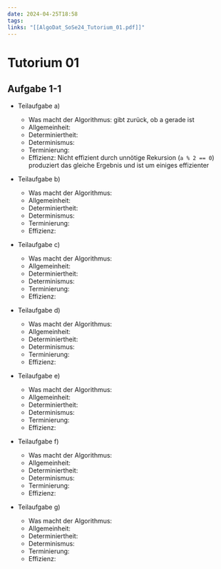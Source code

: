 ```yaml
---
date: 2024-04-25T18:58
tags: 
links: "[[AlgoDat_SoSe24_Tutorium_01.pdf]]"
---
```

# Tutorium 01
## Aufgabe 1-1
- Teilaufgabe a)
	- Was macht der Algorithmus: gibt zurück, ob a gerade ist
	- Allgemeinheit: 
	- Determiniertheit: 
	- Determinismus: 
	- Terminierung: 
	- Effizienz: Nicht effizient durch unnötige Rekursion (`a % 2 == 0`) produziert das gleiche Ergebnis und ist um einiges effizienter

- Teilaufgabe b)
	- Was macht der Algorithmus: 
	- Allgemeinheit: 
	- Determiniertheit: 
	- Determinismus: 
	- Terminierung: 
	- Effizienz: 

- Teilaufgabe c)
	- Was macht der Algorithmus: 
	- Allgemeinheit: 
	- Determiniertheit: 
	- Determinismus: 
	- Terminierung: 
	- Effizienz: 

- Teilaufgabe d)
	- Was macht der Algorithmus: 
	- Allgemeinheit: 
	- Determiniertheit: 
	- Determinismus: 
	- Terminierung: 
	- Effizienz: 

- Teilaufgabe e)
	- Was macht der Algorithmus: 
	- Allgemeinheit: 
	- Determiniertheit: 
	- Determinismus: 
	- Terminierung: 
	- Effizienz: 

- Teilaufgabe f)
	- Was macht der Algorithmus: 
	- Allgemeinheit: 
	- Determiniertheit: 
	- Determinismus: 
	- Terminierung: 
	- Effizienz: 

- Teilaufgabe g)
	- Was macht der Algorithmus: 
	- Allgemeinheit: 
	- Determiniertheit: 
	- Determinismus: 
	- Terminierung: 
	- Effizienz: 